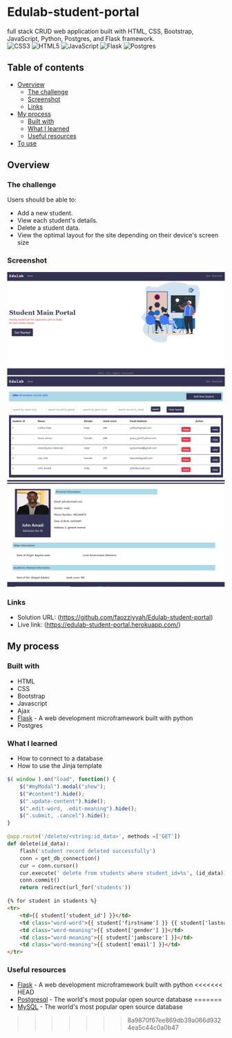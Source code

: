 # Edulab-student-portal

full stack CRUD web application built with HTML, CSS, Bootstrap, JavaScript, Python, Postgres, and Flask framework. <br />
![CSS3](https://img.shields.io/badge/css3-%231572B6.svg?style=for-the-badge&logo=css3&logoColor=white)
![HTML5](https://img.shields.io/badge/html5-%23E34F26.svg?style=for-the-badge&logo=html5&logoColor=white)
![JavaScript](https://img.shields.io/badge/javascript-%23323330.svg?style=for-the-badge&logo=javascript&logoColor=%23F7DF1E)
![Flask](https://img.shields.io/badge/flask-%23000.svg?style=for-the-badge&logo=flask&logoColor=white)
![Postgres](https://img.shields.io/badge/postgres-%23316192.svg?style=for-the-badge&logo=postgresql&logoColor=white)

## Table of contents

- [Overview](#overview)
  - [The challenge](#the-challenge)
  - [Screenshot](#screenshot)
  - [Links](#links)
- [My process](#my-process)
  - [Built with](#built-with)
  - [What I learned](#what-i-learned)
  - [Useful resources](#useful-resources)
- [To use](#usage)

## Overview

### The challenge

Users should be able to:

- Add a new student.
- View each student's details.
- Delete a student data.
- View the optimal layout for the site depending on their device's screen size

### Screenshot

![](static/images/screenshot.png)
![](static/images/screenshot1.png)
![](static/images/screenshot2.png)


### Links

- Solution URL: (https://github.com/faozziyyah/Edulab-student-portal)
- Live link: (https://edulab-student-portal.herokuapp.com/)

## My process

### Built with

- HTML
- CSS
- Bootstrap
- Javascript
- Ajax
- [Flask](https://flask.palletsprojects.com/en/2.1.x/) - A web development microframework built with python
- Postgres

### What I learned

- How to connect to a database
- How to use the Jinja template

```js
$( window ).on("load", function() {
    $("#myModal").modal("show");
    $("#content").hide();
    $(".update-content").hide();
    $(".edit-word, .edit-meaning").hide();
    $(".submit, .cancel").hide();
}
```

```Python
@app.route('/delete/<string:id_data>', methods =['GET'])
def delete(id_data):
    flash('student record deleted successfully')
    conn = get_db_connection()
    cur = conn.cursor()
    cur.execute(' delete from students where student_id=%s', (id_data))
    conn.commit()
    return redirect(url_for('students'))
```

```HTML
{% for student in students %}
<tr>
    <td>{{ student['student_id'] }}</td>
    <td class="word-word">{{ student['firstname'] }} {{ student['lastname'] }}</td>
    <td class="word-meaning">{{ student['gender'] }}</td>
    <td class="word-meaning">{{ student['jambscore'] }}</td>
    <td class="word-meaning">{{ student['email'] }}</td>
</tr>
```

### Useful resources

- [Flask](https://flask.palletsprojects.com/en/2.1.x/) - A web development microframework built with python
<<<<<<< HEAD
- [Postgresql](https://www.postgresql.org/) - The world's most popular open source database
=======
- [MySQL](https://www.mysql.com/) - The world's most popular open source database
>>>>>>> 8a9870f67ee869db39a066d9324ea5c44c0a0b47
